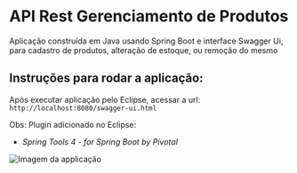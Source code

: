 # API Rest Gerenciamento de Produtos
Aplicação construída em Java usando Spring Boot e interface Swagger Ui, para cadastro de produtos, alteração de estoque, ou remoção do mesmo


Instruções para rodar a aplicação:
----------------------------------

Após executar aplicação pelo Eclipse, acessar a url: ```http://localhost:8080/swagger-ui.html```

Obs: Plugin adicionado no Eclipse: 
* *Spring Tools 4 - for Spring Boot by Pivotal*

![Imagem da applicação](/api-rest-cadastro-produtos/img.png)
